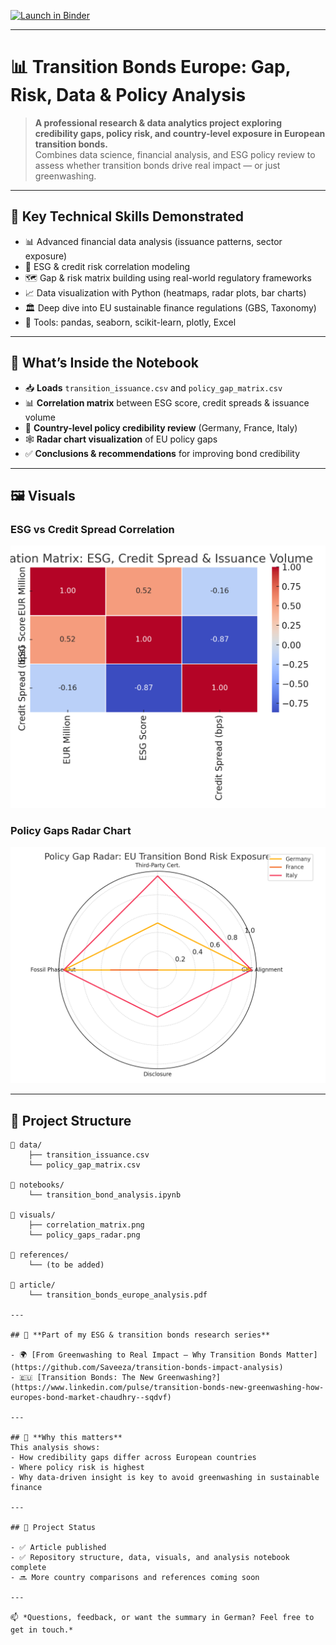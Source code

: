 [![Launch in Binder](https://mybinder.org/badge_logo.svg)](https://mybinder.org/v2/gh/Saveeza/eu-transition-bonds-credibility-policy-analysis/HEAD)

---

# 📊 Transition Bonds Europe: Gap, Risk, Data & Policy Analysis

> **A professional research & data analytics project exploring credibility gaps, policy risk, and country-level exposure in European transition bonds.**  
> Combines data science, financial analysis, and ESG policy review to assess whether transition bonds drive real impact — or just greenwashing.

---


## 🧠 Key Technical Skills Demonstrated

- 📊 Advanced financial data analysis (issuance patterns, sector exposure)  
- 🧮 ESG & credit risk correlation modeling  
- 🗺 Gap & risk matrix building using real-world regulatory frameworks  
- 📈 Data visualization with Python (heatmaps, radar plots, bar charts)  
- 🏛 Deep dive into EU sustainable finance regulations (GBS, Taxonomy)  
- 🧰 Tools: pandas, seaborn, scikit-learn, plotly, Excel

---

## 📘 What’s Inside the Notebook

- 📥 **Loads** `transition_issuance.csv` and `policy_gap_matrix.csv`  
- 📊 **Correlation matrix** between ESG score, credit spreads & issuance volume  
- 🧠 **Country-level policy credibility review** (Germany, France, Italy)  
- 🕸 **Radar chart visualization** of EU policy gaps  
- ✅ **Conclusions & recommendations** for improving bond credibility

---

## 🖼️ Visuals

### ESG vs Credit Spread Correlation  
![Correlation Matrix](visuals/correlation_matrix.png)

### Policy Gaps Radar Chart  
![Policy Gap Radar](visuals/policy_gaps_radar.png)

---

## 📂 Project Structure

```plaintext
📁 data/
    ├── transition_issuance.csv
    └── policy_gap_matrix.csv

📁 notebooks/
    └── transition_bond_analysis.ipynb

📁 visuals/
    ├── correlation_matrix.png
    └── policy_gaps_radar.png

📁 references/
    └── (to be added)

📄 article/
    └── transition_bonds_europe_analysis.pdf

---

## 🔗 **Part of my ESG & transition bonds research series**

- 🌍 [From Greenwashing to Real Impact — Why Transition Bonds Matter](https://github.com/Saveeza/transition-bonds-impact-analysis)
- 🇪🇺 [Transition Bonds: The New Greenwashing?](https://www.linkedin.com/pulse/transition-bonds-new-greenwashing-how-europes-bond-market-chaudhry--sqdvf)

---

## 🙌 **Why this matters**
This analysis shows:
- How credibility gaps differ across European countries
- Where policy risk is highest
- Why data-driven insight is key to avoid greenwashing in sustainable finance

---

## 📌 Project Status

- ✅ Article published  
- ✅ Repository structure, data, visuals, and analysis notebook complete  
- 🔜 More country comparisons and references coming soon

---

📫 *Questions, feedback, or want the summary in German? Feel free to get in touch.*

